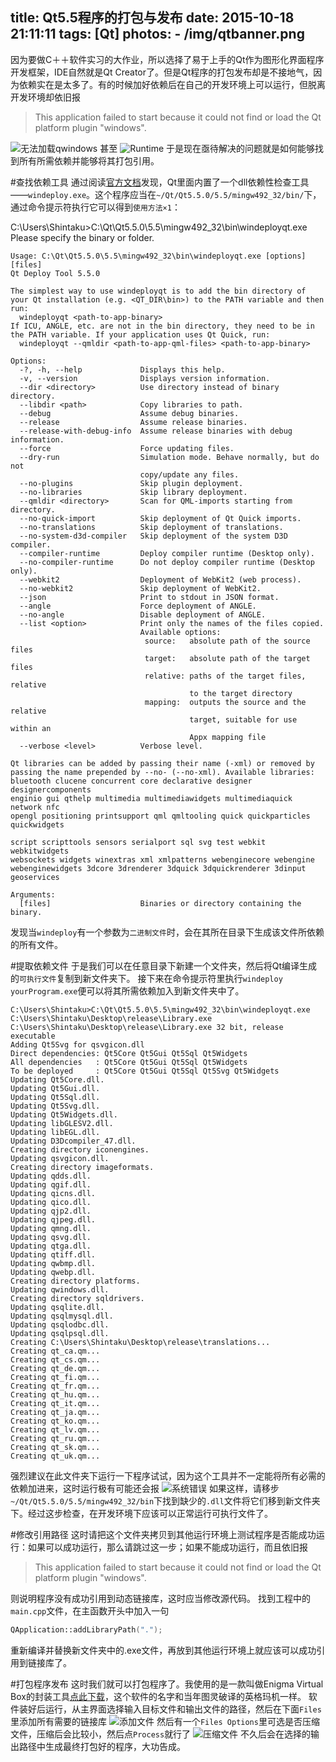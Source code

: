 title: Qt5.5程序的打包与发布
date: 2015-10-18 21:11:11
tags: [Qt]
photos: 
	- /img/qtbanner.png
---
因为要做C＋＋软件实习的大作业，所以选择了易于上手的Qt作为图形化界面程序开发框架，IDE自然就是Qt Creator了。但是Qt程序的打包发布却是不接地气，因为依赖实在是太多了。有的时候加好依赖后在自己的开发环境上可以运行，但脱离开发环境却依旧报
> This application failed to start because it could not find or load the Qt platform plugin "windows".

![无法加载qwindows](/img/qt0.png)
甚至
![Runtime](/img/qt1.png)
于是现在亟待解决的问题就是如何能够找到所有所需依赖并能够将其打包引用。

#查找依赖工具
通过阅读[官方文档](http://doc.qt.io/qt-5/windows-deployment.html#application-dependencies)发现，Qt里面内置了一个dll依赖性检查工具——`windeploy.exe`。这个程序应当在`~/Qt/Qt5.5.0/5.5/mingw492_32/bin/`下，通过命令提示符执行它可以得到`使用方法×1`：

C:\Users\Shintaku>C:\Qt\Qt5.5.0\5.5\mingw492_32\bin\windeployqt.exe
    Please specify the binary or folder.

    Usage: C:\Qt\Qt5.5.0\5.5\mingw492_32\bin\windeployqt.exe [options] [files]
    Qt Deploy Tool 5.5.0

    The simplest way to use windeployqt is to add the bin directory of your Qt installation (e.g. <QT_DIR\bin>) to the PATH variable and then run:
      windeployqt <path-to-app-binary>
    If ICU, ANGLE, etc. are not in the bin directory, they need to be in the PATH variable. If your application uses Qt Quick, run:
      windeployqt --qmldir <path-to-app-qml-files> <path-to-app-binary>

    Options:
      -?, -h, --help             Displays this help.
      -v, --version              Displays version information.
      --dir <directory>          Use directory instead of binary directory.
      --libdir <path>            Copy libraries to path.
      --debug                    Assume debug binaries.
      --release                  Assume release binaries.
      --release-with-debug-info  Assume release binaries with debug information.
      --force                    Force updating files.
      --dry-run                  Simulation mode. Behave normally, but do not
                                 copy/update any files.
      --no-plugins               Skip plugin deployment.
      --no-libraries             Skip library deployment.
      --qmldir <directory>       Scan for QML-imports starting from directory.
      --no-quick-import          Skip deployment of Qt Quick imports.
      --no-translations          Skip deployment of translations.
      --no-system-d3d-compiler   Skip deployment of the system D3D compiler.
      --compiler-runtime         Deploy compiler runtime (Desktop only).
      --no-compiler-runtime      Do not deploy compiler runtime (Desktop only).
      --webkit2                  Deployment of WebKit2 (web process).
      --no-webkit2               Skip deployment of WebKit2.
      --json                     Print to stdout in JSON format.
      --angle                    Force deployment of ANGLE.
      --no-angle                 Disable deployment of ANGLE.
      --list <option>            Print only the names of the files copied.
                                 Available options:
                                  source:   absolute path of the source files
                                  target:   absolute path of the target files
                                  relative: paths of the target files, relative
                                            to the target directory
                                  mapping:  outputs the source and the relative
                                            target, suitable for use within an
                                            Appx mapping file
      --verbose <level>          Verbose level.

    Qt libraries can be added by passing their name (-xml) or removed by passing the name prepended by --no- (--no-xml). Available libraries:
    bluetooth clucene concurrent core declarative designer designercomponents
    enginio gui qthelp multimedia multimediawidgets multimediaquick network nfc
    opengl positioning printsupport qml qmltooling quick quickparticles quickwidgets

    script scripttools sensors serialport sql svg test webkit webkitwidgets
    websockets widgets winextras xml xmlpatterns webenginecore webengine
    webenginewidgets 3dcore 3drenderer 3dquick 3dquickrenderer 3dinput geoservices

    Arguments:
      [files]                    Binaries or directory containing the binary.


发现当`windeploy`有一个参数为`二进制文件`时，会在其所在目录下生成该文件所依赖的所有文件。

#提取依赖文件
于是我们可以在任意目录下新建一个文件夹，然后将Qt编译生成的`可执行文件`复制到新文件夹下。
接下来在命令提示符里执行`windeploy yourProgram.exe`便可以将其所需依赖加入到新文件夹中了。

    C:\Users\Shintaku>C:\Qt\Qt5.5.0\5.5\mingw492_32\bin\windeployqt.exe C:\Users\Shintaku\Desktop\release\Library.exe
    C:\Users\Shintaku\Desktop\release\Library.exe 32 bit, release executable
    Adding Qt5Svg for qsvgicon.dll
    Direct dependencies: Qt5Core Qt5Gui Qt5Sql Qt5Widgets
    All dependencies   : Qt5Core Qt5Gui Qt5Sql Qt5Widgets
    To be deployed     : Qt5Core Qt5Gui Qt5Sql Qt5Svg Qt5Widgets
    Updating Qt5Core.dll.
    Updating Qt5Gui.dll.
    Updating Qt5Sql.dll.
    Updating Qt5Svg.dll.
    Updating Qt5Widgets.dll.
    Updating libGLESV2.dll.
    Updating libEGL.dll.
    Updating D3Dcompiler_47.dll.
    Creating directory iconengines.
    Updating qsvgicon.dll.
    Creating directory imageformats.
    Updating qdds.dll.
    Updating qgif.dll.
    Updating qicns.dll.
    Updating qico.dll.
    Updating qjp2.dll.
    Updating qjpeg.dll.
    Updating qmng.dll.
    Updating qsvg.dll.
    Updating qtga.dll.
    Updating qtiff.dll.
    Updating qwbmp.dll.
    Updating qwebp.dll.
    Creating directory platforms.
    Updating qwindows.dll.
    Creating directory sqldrivers.
    Updating qsqlite.dll.
    Updating qsqlmysql.dll.
    Updating qsqlodbc.dll.
    Updating qsqlpsql.dll.
    Creating C:\Users\Shintaku\Desktop\release\translations...
    Creating qt_ca.qm...
    Creating qt_cs.qm...
    Creating qt_de.qm...
    Creating qt_fi.qm...
    Creating qt_fr.qm...
    Creating qt_hu.qm...
    Creating qt_it.qm...
    Creating qt_ja.qm...
    Creating qt_ko.qm...
    Creating qt_lv.qm...
    Creating qt_ru.qm...
    Creating qt_sk.qm...
    Creating qt_uk.qm...

强烈建议在此文件夹下运行一下程序试试，因为这个工具并不一定能将所有必需的依赖加进来，这时运行极有可能还会报
![系统错误](/img/qt2.png)
如果这样，请移步`~/Qt/Qt5.5.0/5.5/mingw492_32/bin`下找到缺少的`.dll`文件将它们移到新文件夹下。经过这步检查，在开发环境下应该可以正常运行可执行文件了。

#修改引用路径
这时请把这个文件夹拷贝到其他运行环境上测试程序是否能成功运行：如果可以成功运行，那么请跳过这一步；如果不能成功运行，而且依旧报
> This application failed to start because it could not find or load the Qt platform plugin "windows".

则说明程序没有成功引用到动态链接库，这时应当修改源代码。
找到工程中的`main.cpp`文件，在主函数开头中加入一句
``` cpp
QApplication::addLibraryPath(".");
```
重新编译并替换新文件夹中的.exe文件，再放到其他运行环境上就应该可以成功引用到链接库了。

#打包程序发布
这时我们就可以打包程序了。我使用的是一款叫做Enigma Virtual Box的封装工具[点此下载](/file/enigmavb.exe)，这个软件的名字和当年图灵破译的英格玛机一样。
软件装好后运行，从主界面选择输入目标文件和输出文件的路径，然后在下面`Files`里添加所有需要的链接库
![添加文件](/img/qt3.png)
然后有一个`Files Options`里可选是否压缩文件，压缩后会比较小，然后点`Process`就行了
![压缩文件](/img/qt4.png)
不久后会在选择的输出路径中生成最终打包好的程序，大功告成。